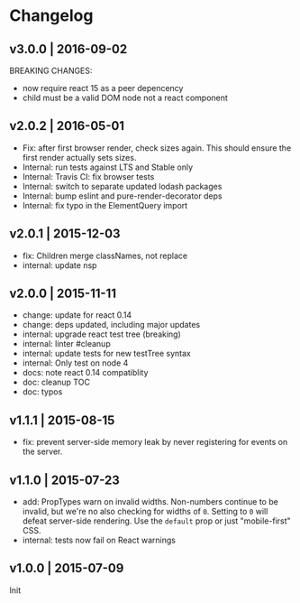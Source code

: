 # Changelog

## v3.0.0 | 2016-09-02
BREAKING CHANGES:

* now require react 15 as a peer depencency
* child must be a valid DOM node not a react component

## v2.0.2 | 2016-05-01
* Fix: after first browser render, check sizes again. This should ensure the
first render actually sets sizes.
* Internal: run tests against LTS and Stable only
* Internal: Travis CI: fix browser tests
* Internal: switch to separate updated lodash packages
* Internal: bump eslint and pure-render-decorator deps
* Internal: fix typo in the ElementQuery import

## v2.0.1 | 2015-12-03
* fix: Children merge classNames, not replace
* internal: update nsp

## v2.0.0 | 2015-11-11
* change: update for react 0.14
* change: deps updated, including major updates
* internal: upgrade react test tree (breaking)
* internal: linter #cleanup
* internal: update tests for new testTree syntax
* internal: Only test on node 4
* docs: note react 0.14 compatiblity
* doc: cleanup TOC
* doc: typos

## v1.1.1 | 2015-08-15
* fix: prevent server-side memory leak by never registering for events on the
server.

## v1.1.0 | 2015-07-23
* add: PropTypes warn on invalid widths. Non-numbers continue to be invalid,
but we're no also checking for widths of `0`. Setting to `0` will defeat
server-side rendering. Use the `default` prop or just "mobile-first" CSS.
* internal: tests now fail on React warnings

## v1.0.0 | 2015-07-09
Init







